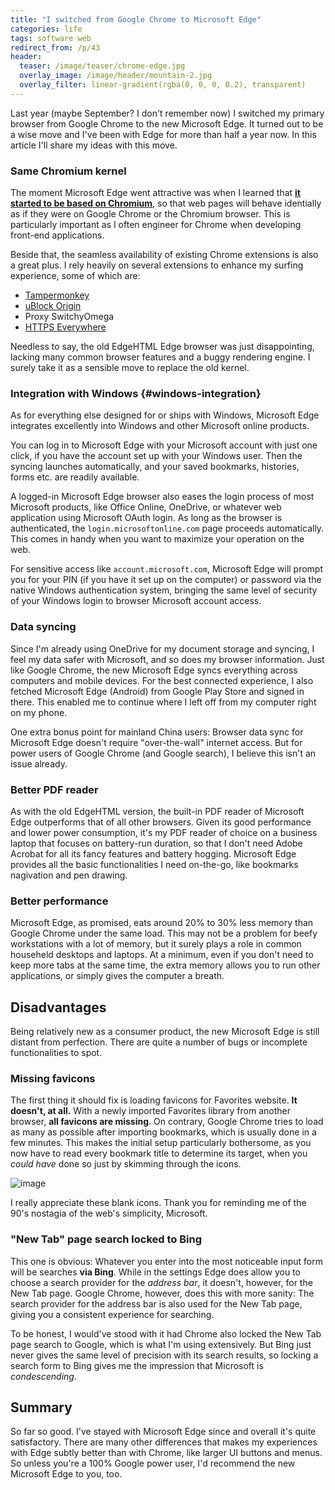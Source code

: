 ```yaml
---
title: "I switched from Google Chrome to Microsoft Edge"
categories: life
tags: software web
redirect_from: /p/43
header:
  teaser: /image/teaser/chrome-edge.jpg
  overlay_image: /image/header/mountain-2.jpg
  overlay_filter: linear-gradient(rgba(0, 0, 0, 0.2), transparent)
---
```


Last year (maybe September? I don't remember now) I switched my primary browser from Google Chrome to the new Microsoft Edge. It turned out to be a wise move and I've been with Edge for more than half a year now. In this article I'll share my ideas with this move.

### Same Chromium kernel

The moment Microsoft Edge went attractive was when I learned that [**it started to be based on Chromium**][1], so that web pages will behave identially as if they were on Google Chrome or the Chromium browser. This is particularly important as I often engineer for Chrome when developing front-end applications.

  [1]: https://www.browserstack.com/blog/chromium-based-edge/

Beside that, the seamless availability of existing Chrome extensions is also a great plus. I rely heavily on several extensions to enhance my surfing experience, some of which are:

- [Tampermonkey](https://microsoftedge.microsoft.com/addons/detail/tampermonkey/iikmkjmpaadaobahmlepeloendndfphd)
- [uBlock Origin](https://microsoftedge.microsoft.com/addons/detail/ublock-origin/odfafepnkmbhccpbejgmiehpchacaeak)
- Proxy SwitchyOmega
- [HTTPS Everywhere](https://microsoftedge.microsoft.com/addons/detail/https-everywhere/fchjpkplmbeeeaaogdbhjbgbknjobohb)

Needless to say, the old EdgeHTML Edge browser was just disappointing, lacking many common browser features and a buggy rendering engine. I surely take it as a sensible move to replace the old kernel.

### Integration with Windows {#windows-integration}

As for everything else designed for or ships with Windows, Microsoft Edge integrates excellently into Windows and other Microsoft online products.

You can log in to Microsoft Edge with your Microsoft account with just one click, if you have the account set up with your Windows user. Then the syncing launches automatically, and your saved bookmarks, histories, forms etc. are readily available.

A logged-in Microsoft Edge browser also eases the login process of most Microsoft products, like Office Online, OneDrive, or whatever web application using Microsoft OAuth login. As long as the browser is authenticated, the `login.microsoftonline.com` page proceeds automatically. This comes in handy when you want to maximize your operation on the web.

For sensitive access like `account.microsoft.com`, Microsoft Edge will prompt you for your PIN (if you have it set up on the computer) or password via the native Windows authentication system, bringing the same level of security of your Windows login to browser Microsoft account access.

### Data syncing

Since I'm already using OneDrive for my document storage and syncing, I feel my data safer with Microsoft, and so does my browser information. Just like Google Chrome, the new Microsoft Edge syncs everything across computers and mobile devices. For the best connected experience, I also fetched Microsoft Edge (Android) from Google Play Store and signed in there. This enabled me to continue where I left off from my computer right on my phone.

One extra bonus point for mainland China users: Browser data sync for Microsoft Edge doesn't require "over-the-wall" internet access. But for power users of Google Chrome (and Google search), I believe this isn't an issue already.

### Better PDF reader

As with the old EdgeHTML version, the built-in PDF reader of Microsoft Edge outperforms that of all other browsers. Given its good performance and lower power consumption, it's my PDF reader of choice on a business laptop that focuses on battery-run duration, so that I don't need Adobe Acrobat for all its fancy features and battery hogging. Microsoft Edge provides all the basic functionalities I need on-the-go, like bookmarks nagivation and pen drawing.

### Better performance

Microsoft Edge, as promised, eats around 20% to 30% less memory than Google Chrome under the same load. This may not be a problem for beefy workstations with a lot of memory, but it surely plays a role in common househeld desktops and laptops. At a minimum, even if you don't need to keep more tabs at the same time, the extra memory allows you to run other applications, or simply gives the computer a breath.

## Disadvantages

Being relatively new as a consumer product, the new Microsoft Edge is still distant from perfection. There are quite a number of bugs or incomplete functionalities to spot.

### Missing favicons

The first thing it should fix is loading favicons for Favorites website. **It doesn't, at all.** With a newly imported Favorites library from another browser, **all favicons are missing**. On contrary, Google Chrome tries to load as many as possible after importing bookmarks, which is usually done in a few minutes. This makes the initial setup particularly bothersome, as you now have to read every bookmark title to determine its target, when you *could have* done so just by skimming through the icons.

![image](/image/microsoft-edge/missing-favicons.png)

I really appreciate these blank icons. Thank you for reminding me of the 90's nostagia of the web's simplicity, Microsoft.

### "New Tab" page search locked to Bing

This one is obvious: Whatever you enter into the most noticeable input form will be searches **via Bing**. While in the settings Edge does allow you to choose a search provider for the *address bar*, it doesn't, however, for the New Tab page. Google Chrome, however, does this with more sanity: The search provider for the address bar is also used for the New Tab page, giving you a consistent experience for searching.

To be honest, I would've stood with it had Chrome also locked the New Tab page search to Google, which is what I'm using extensively. But Bing just never gives the same level of precision with its search results, so locking a search form to Bing gives me the impression that Microsoft is *condescending*.

## Summary

So far so good. I've stayed with Microsoft Edge since and overall it's quite satisfactory. There are many other differences that makes my experiences with Edge subtly better than with Chrome, like larger UI buttons and menus. So unless you're a 100% Google power user, I'd recommend the new Microsoft Edge to you, too.

